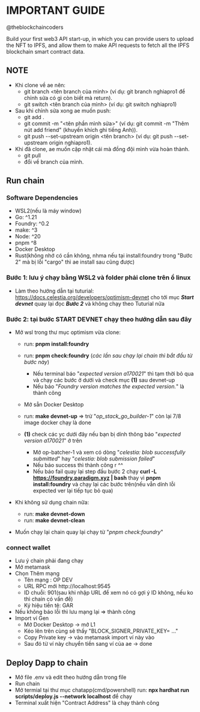 # IMPORTANT GUIDE

@theblockchaincoders

Build your first web3 API start-up, in which you can provide users to upload the NFT to IPFS, and allow them to make API requests to fetch all the IPFS blockchain smart contract data.

## NOTE 
- Khi clone về ae nên:
  + git branch <tên branch của mình> (ví dụ: git branch nghiapro1 để chỉnh sửa có gì còn biết mà return).
  + git switch <tên branch của mình> (ví dụ: git switch nghiapro1)
- Sau khi chỉnh sửa xong ae muốn push:
  + git add .
  + git commit -m "<tên phần mình sửa>" (ví dụ: git commit -m "Thêm nút add friend" (khuyến khích ghi tiếng Anh)).
  + git push --set-upstream origin <tên branch> (ví dụ: git push --set-upstream origin nghiapro1).
- Khi đã clone, ae muốn cập nhật cái mà đồng đội mình vừa hoàn thành.
  + git pull
  + đổi về branch của mình.

## Run chain 
### Software Dependencies  
  - WSL2(nếu là máy window)
  - Go: ^1.21
  - Foundry: ^0.2
  - make: ^3
  - Node: ^20
  - pnpm ^8
  - Docker Desktop
  - Rust(không nhớ có cần không, nhma nếu tại install:foundry trong "Bước 2" mà bị lỗi "cargo" thì ae install sau cũng được)
### Bước 1: lưu ý chạy bằng WSL2 và folder phải clone trên ổ linux
  - Làm theo hướng dẫn tại tuturial: https://docs.celestia.org/developers/optimism-devnet cho tới mục **_Start devnet_** quay lại đọc **_Bước 2_** và không chạy theo Tuturial nữa  

### Bước 2: tại bước START DEVNET chạy theo hướng dẫn sau đây
  - Mở wsl trong thư mục optimism vừa clone:
    + run: **pnpm install:foundry**

    + run: **pnpm check:foundry** (_các lần sau chạy lại chain thì bắt đầu từ bước này_)
      * Nếu terminal báo "_expected version a170021_" thì tạm thời bỏ qua và chạy các bước ở dưới và check mục **(1)** sau devnet-up
      * Nếu báo "_Foundry version matches the expected version._" là thành công
      
    + Mở sẵn Docker Desktop
    + run: **make devnet-up** => trừ "_op_stack_go_builder-1_" còn lại 7/8 image docker chạy là done

    + **(1)** check các yc dưới đây nếu bạn bị dính thông báo "_expected version a170021_" ở trên
      * Mở op-batcher-1 và xem có dòng "_celestia: blob successfully submitted_" hay "_celestia: blob submission failed_"
      * Nếu báo success thì thành công r ^^ 
      * Nếu báo fail quay lại step đầu bước 2 chạy **curl -L https://foundry.paradigm.xyz | bash** thay vì  **pnpm install:foundry** và chạy lại các bước trên(nếu vẫn dính lỗi expected ver lại tiếp tục bỏ qua)

  - Khi không sử dụng chain nữa:
    + run: **make devnet-down**
    + run: **make devnet-clean**
  - Muốn chạy lại chain quay lại chạy từ "_pnpm check:foundry_"
  
  ### connect wallet
  - Lưu ý chain phải đang chạy
  - Mở metamask
  - Chọn Thêm mạng
    + Tên mạng : OP DEV
    + URL RPC mới http://localhost:9545
    + ID chuỗi: 901(sau khi nhập URL để xem nó có gợi ý ID không, nếu ko thì chain có vấn đề)
    + Ký hiệu tiền tệ: GAR
  - Nếu không báo lỗi thì lưu mạng lại => thành công
  - Import ví Gen
    + Mở Docker Desktop -> mở L1
    + Kéo lên trên cùng sẽ thấy "BLOCK_SIGNER_PRIVATE_KEY= ..."
    + Copy Private key -> vào metamask import ví này vào
    + Sau đó từ ví này chuyển tiền sang ví của ae -> done


## Deploy Dapp to chain
  - Mở file .env và edit theo hướng dẫn trong file
  - Run chain
  - Mở termial tại thư mục chatapp(cmd/powershell) run: **npx hardhat run scripts/deploy.js --network localhost** để chạy
  - Terminal xuất hiện "Contract Address" là chạy thành công
